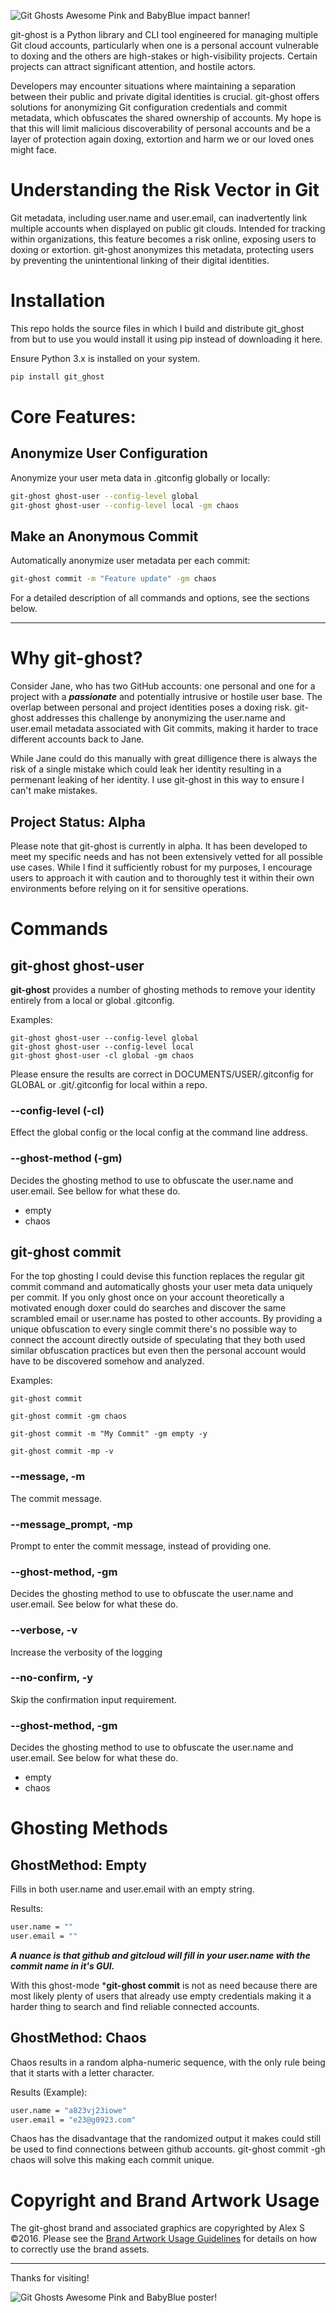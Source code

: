 ![Git Ghosts Awesome Pink and BabyBlue impact banner!](brand_graphic/git_ghost_banner_impact_1000.jpg)

git-ghost is a Python library and CLI tool engineered for managing multiple Git cloud accounts, particularly when one is a personal account vulnerable to doxing and the others are high-stakes or high-visibility projects. Certain projects can attract significant attention, and hostile actors. 

Developers may encounter situations where maintaining a separation between their public and private digital identities is crucial. git-ghost offers solutions for anonymizing Git configuration credentials and commit metadata, which obfuscates the shared ownership of accounts. My hope is that this will limit malicious discoverability of personal accounts and be a layer of protection again doxing, extortion and harm we or our loved ones might face.

# Understanding the Risk Vector in Git
Git metadata, including user.name and user.email, can inadvertently link multiple accounts when displayed on public git clouds. Intended for tracking within organizations, this feature becomes a risk online, exposing users to doxing or extortion. git-ghost anonymizes this metadata, protecting users by preventing the unintentional linking of their digital identities.

# Installation

This repo holds the source files in which I build and distribute git_ghost from but to use you would install it using pip instead of downloading it here.

Ensure Python 3.x is installed on your system.

```bash
pip install git_ghost
```
# Core Features:

## Anonymize User Configuration
Anonymize your user meta data in .gitconfig globally or locally:

``` sh
git-ghost ghost-user --config-level global
git-ghost ghost-user --config-level local -gm chaos
```

## Make an Anonymous Commit
Automatically anonymize user metadata per each commit:
``` sh
git-ghost commit -m "Feature update" -gm chaos
```
For a detailed description of all commands and options, see the sections below.

---

# Why git-ghost?
Consider Jane, who has two GitHub accounts: one personal and one for a project with a ***passionate*** and potentially intrusive or hostile user base. The overlap between personal and project identities poses a doxing risk. git-ghost addresses this challenge by anonymizing the user.name and user.email metadata associated with Git commits, making it harder to trace different accounts back to Jane.

While Jane could do this manually with great dilligence there is always the risk of a single mistake which could leak her identity resulting in a permenant leaking of her identity. I use git-ghost in this way to ensure I can't make mistakes.

## Project Status: Alpha

Please note that git-ghost is currently in alpha. It has been developed to meet my specific needs and has not been extensively vetted for all possible use cases. While I find it sufficiently robust for my purposes, I encourage users to approach it with caution and to thoroughly test it within their own environments before relying on it for sensitive operations.  

# Commands
## git-ghost ghost-user
**git-ghost** provides a number of ghosting methods to remove your identity entirely from a local or global .gitconfig.

Examples:
```
git-ghost ghost-user --config-level global
git-ghost ghost-user --config-level local
git-ghost ghost-user -cl global -gm chaos
```

Please ensure the results are correct in DOCUMENTS/USER/.gitconfig for GLOBAL or .git/.gitconfig for local within a repo.

### --config-level (-cl)
Effect the global config or the local config at the command line address.

### --ghost-method (-gm)
Decides the ghosting method to use to obfuscate the user.name and user.email. See bellow for what these do.

* empty
* chaos

## git-ghost commit
For the top ghosting I could devise this function replaces the regular git commit command and automatically ghosts your user meta data uniquely per commit. If you only ghost once on your account theoretically a motivated enough doxer could do searches and discover the same scrambled email or user.name has posted to other accounts. By providing a unique obfuscation to every single commit there's no possible way to connect the account directly outside of speculating that they both used similar obfuscation practices but even then the personal account would have to be discovered somehow and analyzed. 

Examples:
```
git-ghost commit

git-ghost commit -gm chaos

git-ghost commit -m "My Commit" -gm empty -y

git-ghost commit -mp -v
```

### --message, -m
The commit message.

### --message_prompt, -mp
Prompt to enter the commit message, instead of providing one.

### --ghost-method, -gm
Decides the ghosting method to use to obfuscate the user.name and user.email. See below for what these do.

### --verbose, -v
Increase the verbosity of the logging

### --no-confirm, -y
Skip the confirmation input requirement.

### --ghost-method, -gm
Decides the ghosting method to use to obfuscate the user.name and user.email. See below for what these do.

* empty
* chaos


# Ghosting Methods
## GhostMethod: Empty

Fills in both user.name and user.email with an empty string.

Results:
``` sh
user.name = ""
user.email = ""
```

***A nuance is that github and gitcloud will fill in your user.name with the commit name in it's GUI.***

With this ghost-mode ***git-ghost commit** is not as need because there are most likely plenty of users that already use empty credentials making it a harder thing to search and find reliable connected accounts.

## GhostMethod: Chaos
Chaos results in a random alpha-numeric sequence, with the only rule being that it starts with a letter character.

Results (Example): 
``` sh
user.name = "a823vj23iowe"
user.email = "e23@g0923.com"
```

Chaos has the disadvantage that the randomized output it makes could still be used to find connections between github accounts. git-ghost commit -gh chaos will solve this making each commit unique.


# Copyright and Brand Artwork Usage

The git-ghost brand and associated graphics are copyrighted by Alex S ©2016. Please see the [Brand Artwork Usage Guidelines](BRANDGRAPHIC.md) for details on how to correctly use the brand assets.

---
Thanks for visiting!

![Git Ghosts Awesome Pink and BabyBlue poster!](brand_graphic/git_ghost_poster_500.jpg)